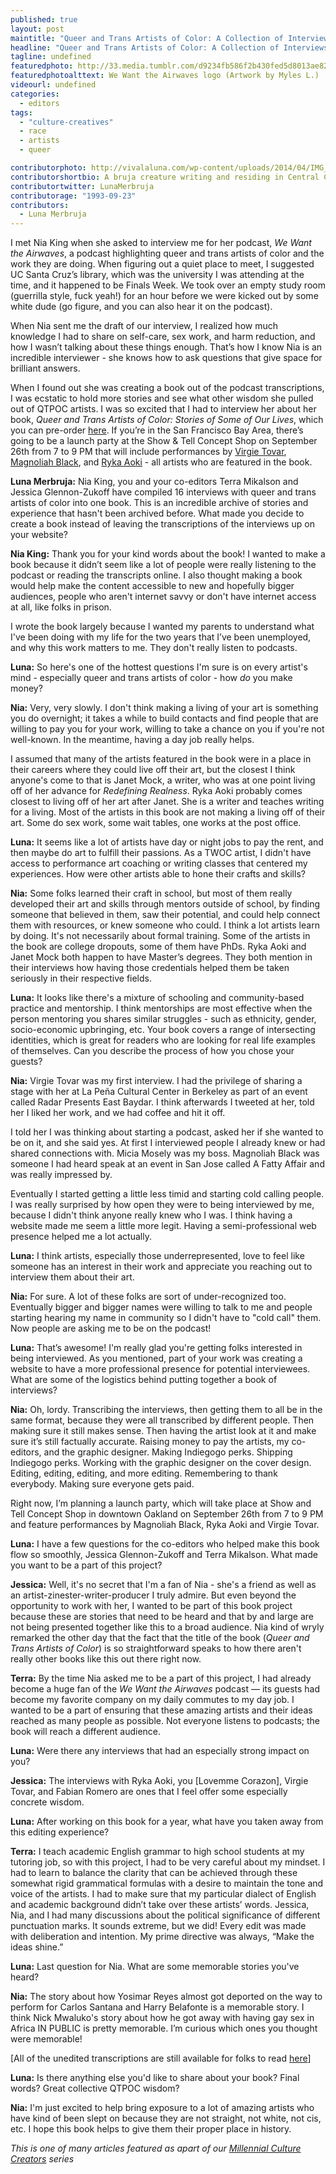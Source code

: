 ```yaml
---
published: true
layout: post
maintitle: "Queer and Trans Artists of Color: A Collection of Interviews Unlike Any Other - {Young}ist"
headline: "Queer and Trans Artists of Color: A Collection of Interviews Unlike Any Other"
tagline: undefined
featuredphoto: http://33.media.tumblr.com/d9234fb586f2b430fed5d8013ae8239e/tumblr_nbus8aLZRF1rq2ndso1_1280.png
featuredphotoalttext: We Want the Airwaves logo (Artwork by Myles L.)
videourl: undefined
categories: 
  - editors
tags: 
  - "culture-creatives"
  - race
  - artists
  - queer

contributorphoto: http://vivalaluna.com/wp-content/uploads/2014/04/IMG_0414.jpg
contributorshortbio: A bruja creature writing and residing in Central California.
contributortwitter: LunaMerbruja
contributorage: "1993-09-23"
contributors: 
  - Luna Merbruja
---
```


I met Nia King when she asked to interview me for her podcast, _We Want the Airwaves_, a podcast highlighting queer and trans artists of color and the work they are doing. When figuring out a quiet place to meet, I suggested UC Santa Cruz’s library, which was the university I was attending at the time, and it happened to be Finals Week. We took over an empty study room (guerrilla style, fuck yeah!) for an hour before we were kicked out by some white dude (go figure, and you can also hear it on the podcast).
 
When Nia sent me the draft of our interview, I realized how much knowledge I had to share on self-care, sex work, and harm reduction, and how I wasn’t talking about these things enough. That’s how I know Nia is an incredible interviewer - she knows how to ask questions that give space for brilliant answers.

When I found out she was creating a book out of the podcast transcriptions, I was ecstatic to hold more stories and see what other wisdom she pulled out of QTPOC artists. I was so excited that I had to interview her about her book, _Queer and Trans Artists of Color: Stories of Some of Our Lives_, which you can pre-order [here](http://www.artactivistnia.com/book.html). If you’re in the San Francisco Bay Area, there’s going to be a launch party at the Show & Tell Concept Shop on September 26th from 7 to 9 PM that will include performances by [Virgie Tovar](http://www.virgietovar.com/), [Magnoliah Black](http://misadventuresofanungratefulfatbitch.com/), and [Ryka Aoki](http://rykaryka.com/) - all artists who are featured in the book.
 
**Luna Merbruja:** Nia King, you and your co-editors Terra Mikalson and Jessica Glennon-Zukoff have compiled 16 interviews with queer and trans artists of color into one book. This is an incredible archive of stories and experience that hasn't been archived before. What made you decide to create a book instead of leaving the transcriptions of the interviews up on your website?
 
**Nia King:** Thank you for your kind words about the book!
I wanted to make a book because it didn’t seem like a lot of people were really listening to the podcast or reading the transcripts online. I also thought making a book would help make the content accessible to new and hopefully bigger audiences, people who aren't internet savvy or don't have internet access at all, like folks in prison.
 
I wrote the book largely because I wanted my parents to understand what I've been doing with my life for the two years that I’ve been unemployed, and why this work matters to me. They don't really listen to podcasts.
 
**Luna:** So here's one of the hottest questions I'm sure is on every artist's mind - especially queer and trans artists of color - how <i>do</i> you make money?
 
**Nia:** Very, very slowly. I don't think making a living of your art is something you do overnight; it takes a while to build contacts and find people that are willing to pay you for your work, willing to take a chance on you if you're not well-known. In the meantime, having a day job really helps.
 
I assumed that many of the artists featured in the book were in a place in their careers where they could live off their art, but the closest I think anyone's come to that is Janet Mock, a writer, who was at one point living off of her advance for _Redefining Realness_. Ryka Aoki probably comes closest to living off of her art after Janet. She is a writer and teaches writing for a living.
Most of the artists in this book are not making a living off of their art. Some do sex work, some wait tables, one works at the post office.
 
**Luna:** It seems like a lot of artists have day or night jobs to pay the rent, and then maybe do art to fulfill their passions. As a TWOC artist, I didn't have access to performance art coaching or writing classes that centered my experiences. How were other artists able to hone their crafts and skills?
 
**Nia:** Some folks learned their craft in school, but most of them really developed their art and skills through mentors outside of school, by finding someone that believed in them, saw their potential, and could help connect them with resources, or knew someone who could. I think a lot artists learn by doing. It's not necessarily about formal training. Some of the artists in the book are college dropouts, some of them have PhDs. Ryka Aoki and Janet Mock both happen to have Master’s degrees. They both mention in their interviews how having those credentials helped them be taken seriously in their respective fields.
 
**Luna:** It looks like there's a mixture of schooling and community-based practice and mentorship. I think mentorships are most effective when the person mentoring you shares similar struggles - such as ethnicity, gender, socio-economic upbringing, etc. Your book covers a range of intersecting identities, which is great for readers who are looking for real life examples of themselves. Can you describe the process of how you chose your guests?
 
**Nia:** Virgie Tovar was my first interview. I had the privilege of sharing a stage with her at La Peña Cultural Center in Berkeley as part of an event called Radar Presents East Baydar. I think afterwards I tweeted at her, told her I liked her work, and we had coffee and hit it off.
 
I told her I was thinking about starting a podcast, asked her if she wanted to be on it, and she said yes. At first I interviewed people I already knew or had shared connections with. Micia Mosely was my boss. Magnoliah Black was someone I had heard speak at an event in San Jose called A Fatty Affair and was really impressed by.
 
Eventually I started getting a little less timid and starting cold calling people. I was really surprised by how open they were to being interviewed by me, because I didn't think anyone really knew who I was. I think having a website made me seem a little more legit. Having a semi-professional web presence helped me a lot actually.
 
**Luna:** I think artists, especially those underrepresented, love to feel like someone has an interest in their work and appreciate you reaching out to interview them about their art.
 
**Nia:** For sure. A lot of these folks are sort of under-recognized too. Eventually bigger and bigger names were willing to talk to me and people starting hearing my name in community so I didn't have to "cold call" them. Now people are asking me to be on the podcast!
 
**Luna:** That’s awesome! I'm really glad you're getting folks interested in being interviewed. As you mentioned, part of your work was creating a website to have a more professional presence for potential interviewees. What are some of the logistics behind putting together a book of interviews?
 
**Nia:** Oh, lordy. Transcribing the interviews, then getting them to all be in the same format, because they were all transcribed by different people. Then making sure it still makes sense. Then having the artist look at it and make sure it’s still factually accurate. Raising money to pay the artists, my co-editors, and the graphic designer. Making Indiegogo perks. Shipping Indiegogo perks. Working with the graphic designer on the cover design. Editing, editing, editing, and more editing. Remembering to thank everybody. Making sure everyone gets paid.
 
Right now, I’m planning a launch party, which will take place at Show and Tell Concept Shop in downtown Oakland on September 26th from 7 to 9 PM and feature performances by Magnoliah Black, Ryka Aoki and Virgie Tovar.

**Luna:** I have a few questions for the co-editors who helped make this book flow so smoothly, Jessica Glennon-Zukoff and Terra Mikalson. What made you want to be a part of this project?
 
**Jessica:** Well, it's no secret that I'm a fan of Nia - she's a friend as well as an artist-zinester-writer-producer I truly admire. But even beyond the opportunity to work with her, I wanted to be part of this book project because these are stories that need to be heard and that by and large are not being presented together like this to a broad audience. Nia kind of wryly remarked the other day that the fact that the title of the book (_Queer and Trans Artists of Color_) is so straightforward speaks to how there aren't really other books like this out there right now.
 
**Terra:** By the time Nia asked me to be a part of this project, I had already become a huge fan of the _We Want the Airwaves_ podcast — its guests had become my favorite company on my daily commutes to my day job. I wanted to be a part of ensuring that these amazing artists and their ideas reached as many people as possible. Not everyone listens to podcasts; the book will reach a different audience.
 
**Luna:** Were there any interviews that had an especially strong impact on you?
 
**Jessica:** The interviews with Ryka Aoki, you [Lovemme Corazon], Virgie Tovar, and Fabian Romero are ones that I feel offer some especially concrete wisdom.
 
**Luna:** After working on this book for a year, what have you taken away from this editing experience?
 
**Terra:** I teach academic English grammar to high school students at my tutoring job, so with this project, I had to be very careful about my mindset. I had to learn to balance the clarity that can be achieved through these somewhat rigid grammatical formulas with a desire to maintain the tone and voice of the artists. I had to make sure that my particular dialect of English and academic background didn’t take over these artists’ words. Jessica, Nia, and I had many discussions about the political significance of different punctuation marks. It sounds extreme, but we did! Every edit was made with deliberation and intention. My prime directive was always, “Make the ideas shine.”

**Luna:** Last question for Nia. What are some memorable stories you've heard?
 
**Nia:** The story about how Yosimar Reyes almost got deported on the way to perform for Carlos Santana and Harry Belafonte is a memorable story. I think Nick Mwaluko's story about how he got away with having gay sex in Africa IN PUBLIC is pretty memorable. I’m curious which ones you thought were memorable!
 
[All of the unedited transcriptions are still available for folks to read [here](http://www.scribd.com/artactivistnia)]
 
**Luna:** Is there anything else you'd like to share about your book? Final words? Great collective QTPOC wisdom?
 
**Nia:** I'm just excited to help bring exposure to a lot of amazing artists who have kind of been slept on because they are not straight, not white, not cis, etc. I hope this book helps to give them their proper place in history.

_This is one of many articles featured as apart of our [Millennial Culture Creators](http://youngist.org/tag/culture-creatives/) series_
